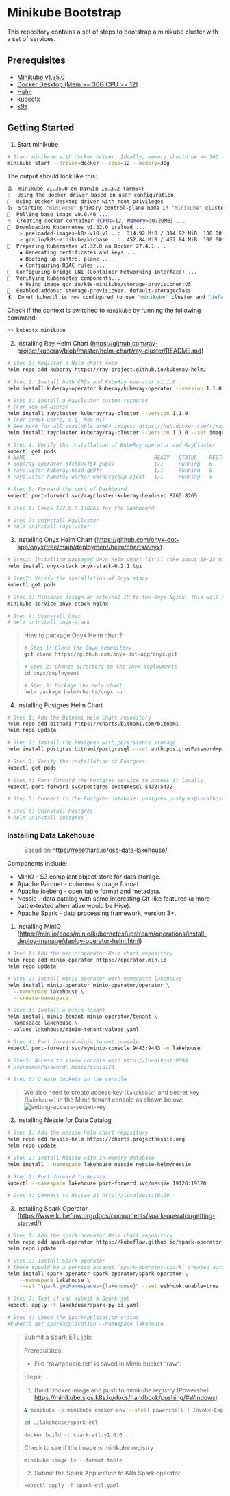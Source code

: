 # Minikube Bootstrap
This repository contains a set of steps to bootstrap a minikube cluster with a set of services.

## Prerequisites
- [Minikube v1.35.0](https://minikube.sigs.k8s.io/docs/start/)
- [Docker Desktop (Mem >= 30G CPU >= 12)](https://docs.docker.com/desktop/)
- [Helm](https://helm.sh/)
- [kubectx](https://github.com/ahmetb/kubectx)
- [k9s](https://k9scli.io/)

## Getting Started
1. Start minikube
```bash
# Start minikube with docker driver. Ideally, memory should be >= 16G and CPU should be >= 8.
minikube start --driver=docker --cpus=12 --memory=30g
```
The output should look like this:
```bash
😄  minikube v1.35.0 on Darwin 15.3.2 (arm64)
✨  Using the docker driver based on user configuration
📌  Using Docker Desktop driver with root privileges
👍  Starting "minikube" primary control-plane node in "minikube" cluster
🚜  Pulling base image v0.0.46 ...
🔥  Creating docker container (CPUs=12, Memory=30720MB) ...
💾  Downloading Kubernetes v1.32.0 preload ...
    > preloaded-images-k8s-v18-v1...:  314.92 MiB / 314.92 MiB  100.00% 11.11 M
    > gcr.io/k8s-minikube/kicbase...:  452.84 MiB / 452.84 MiB  100.00% 8.18 Mi
🐳  Preparing Kubernetes v1.32.0 on Docker 27.4.1 ...
    ▪ Generating certificates and keys ...
    ▪ Booting up control plane ...
    ▪ Configuring RBAC rules ...
🔗  Configuring bridge CNI (Container Networking Interface) ...
🔎  Verifying Kubernetes components...
    ▪ Using image gcr.io/k8s-minikube/storage-provisioner:v5
🌟  Enabled addons: storage-provisioner, default-storageclass
🏄  Done! kubectl is now configured to use "minikube" cluster and "default" namespace by default
```

Check if the context is switched to `minikube` by running the following command:
```bash
>> kubectx minikube
```

2. Installing Ray Helm Chart (https://github.com/ray-project/kuberay/blob/master/helm-chart/ray-cluster/README.md)
```bash
# Step 1: Register a Helm chart repo
helm repo add kuberay https://ray-project.github.io/kuberay-helm/

# Step 2: Install both CRDs and KubeRay operator v1.1.0.
helm install kuberay-operator kuberay/kuberay-operator --version 1.1.0

# Step 3: Install a RayCluster custom resource
# (For x86_64 users)
helm install raycluster kuberay/ray-cluster --version 1.1.0
# (For arm64 users, e.g. Mac M1)
# See here for all available arm64 images: https://hub.docker.com/r/rayproject/ray/tags?page=1&name=aarch64
helm install raycluster kuberay/ray-cluster --version 1.1.0 --set image.tag=nightly-aarch64

# Step 4: Verify the installation of KubeRay operator and RayCluster
kubectl get pods
# NAME                                          READY   STATUS    RESTARTS   AGE
# kuberay-operator-6fcbb94f64-gkpc9             1/1     Running   0          89s
# raycluster-kuberay-head-qp9f4                 1/1     Running   0          66s
# raycluster-kuberay-worker-workergroup-2jckt   1/1     Running   0          66s

# Step 5: Forward the port of Dashboard
kubectl port-forward svc/raycluster-kuberay-head-svc 8265:8265

# Step 6: Check 127.0.0.1:8265 for the Dashboard

# Step 7: Uninstall RayCluster
# helm uninstall raycluster
```

3. Installing Onyx Helm Chart (https://github.com/onyx-dot-app/onyx/tree/main/deployment/helm/charts/onyx)
```bash
# Step1: Installing packaged Onyx Helm Chart (It'll take about 10-15 mins to finish the installation)
helm install onyx-stack onyx-stack-0.2.1.tgz

# Step2: Verify the installation of Onyx stack
kubectl get pods

# Step 3: Minikube assign an external IP to the Onyx Nginx. This will prompt a browser to open the URL
minikube service onyx-stack-nginx

# Step 4: Uninstall Onyx
# helm uninstall onyx-stack
```

> How to package Onyx Helm chart?
>```bash
># Step 1: Clone the Onyx repository
>git clone https://github.com/onyx-dot-app/onyx.git
>
># Step 2: Change directory to the Onyx deployments
>cd onyx/deployment
>
># Step 3: Package the Helm chart
>helm package helm/charts/onyx -u
>```

4. Installing Postgres Helm Chart
```bash
# Step 1: Add the Bitnami Helm chart repository
helm repo add bitnami https://charts.bitnami.com/bitnami
helm repo update

# Step 2: Install the Postgres with persistence storage
helm install postgres bitnami/postgresql --set auth.postgresPassword=postgrespassword,auth.username=postgres,auth.password=postgres,primary.persistence.enabled=true,replica.persistence.enabled=false

# Step 3: Verify the installation of Postgres
kubectl get pods

# Step 4: Port forward the Postgres service to access it locally
kubectl port-forward svc/postgres-postgresql 5432:5432

# Step 5: Connect to the Postgres database: postgres:postgres@localhost:5432/postgres

# Step 6: Uninstall Postgres
# helm uninstall postgres
```


### Installing Data Lakehouse

> Based on https://resethard.io/oss-data-lakehouse/ 

Components include:
- MinIO - S3 compliant object store for data storage.
- Apache Parquet - columnar storage format.
- Apache Iceberg - open table format and metadata.
- Nessie - data catalog with some interesting Git-like features (a more battle-tested alternative would be Hive).
- Apache Spark - data processing framework, version 3+.

1. Installing MinIO (https://min.io/docs/minio/kubernetes/upstream/operations/install-deploy-manage/deploy-operator-helm.html)
```bash
# Step 1: Add the minio-operator Helm chart repository
helm repo add minio-operator https://operator.min.io
helm repo update

# Step 2: Install minio-operator with namespace lakehouse
helm install minio-operator minio-operator/operator \
  --namespace lakehouse \
  --create-namespace

# Step 3: Install a minio tenant
helm install minio-tenant minio-operator/tenant \
--namespace lakehouse \
--values lakehouse/minio-tenant-values.yaml

# Step 4: Port forward minio tenant console
kubectl port-forward svc/myminio-console 9443:9443 -n lakehouse

# Step5: Access to minio console with http://localhost:9090
# Username/Password: minio/minio123

# Step 6: Create buckets in the console
```

> We also need to create access key (`lakehouse`) and secret key (`lakehouse`) in the Minio tenant console as shown below:
> ![setting-access-secret-key](assets/setting-minio-tenant-access-key.png)

2. Installing Nessie for Data Catalog
```bash
# Step 1: Add the nessie Helm chart repository
helm repo add nessie-helm https://charts.projectnessie.org
helm repo update

# Step 2: Install Nessie with in-memory database
helm install --namespace lakehouse nessie nessie-helm/nessie

# Step 3: Port forward to Nessie
kubectl --namespace lakehouse port-forward svc/nessie 19120:19120

# Step 4: Connect to Nessie at http://localhost:19120
```

3. Installing Spark Operator (https://www.kubeflow.org/docs/components/spark-operator/getting-started/)
```bash
# Step 1: Add the spark-operator Helm chart repository
helm repo add spark-operator https://kubeflow.github.io/spark-operator
helm repo update

# Step 2: Install Spark-operator
# There should be a service account `spark-operator-spark` created automatically
helm install spark-operator spark-operator/spark-operator \
    --namespace lakehouse \
    --set "spark.jobNamespaces={lakehouse}" --set webhook.enable=true

# Step 3: Test if can submit a Spark job
kubectl apply -f lakehouse/spark-py-pi.yaml

# Step 4: Check the SparkApplication status
#kubectl get sparkapplication --namespace lakehouse
```

> Submit a Spark ETL job:
>
>Prerequisites:
>- File "raw/people.txt" is saved in Minio bucket "raw".
>
> Steps:
>1. Build Docker image and push to minikube registry (Powershell https://minikube.sigs.k8s.io/docs/handbook/pushing/#Windows)
>```bash
>& minikube -p minikube docker-env --shell powershell | Invoke-Expression
>
>cd ./lakehouse/spark-etl
>
>docker build -t spark-etl:v1.0.0 .
>```
>Check to see if the image is minikube registry
> ```
> minikube image ls --format table
>```
>
> 2. Submit the Spark Application to K8s Spark operator
>
>```bash
> kubectl apply -f spark-etl.yaml
>```